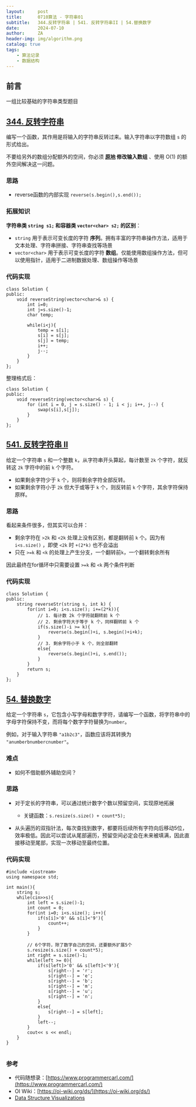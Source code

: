 ```yaml
---
layout:     post
title:      0710算法 - 字符串01
subtitle:   344.反转字符串 | 541. 反转字符串II | 54.替换数字 
date:       2024-07-10
author:     ZA
header-img: img/algorithm.png
catalog: true
tags:
    - 算法记录
    - 数据结构
---
```


## 前言

一组比较基础的字符串类型题目

## [344. 反转字符串](https://leetcode.cn/problems/reverse-string/)

编写一个函数，其作用是将输入的字符串反转过来。输入字符串以字符数组 `s` 的形式给出。

不要给另外的数组分配额外的空间，你必须 **[原地](https://baike.baidu.com/item/%E5%8E%9F%E5%9C%B0%E7%AE%97%E6%B3%95) 修改输入数组** 、使用 O(1) 的额外空间解决这一问题。

### 思路

- reverse函数的内部实现 `reverse(s.begin(),s.end());`

### 拓展知识

**字符串类 `string s1;` 和容器类 `vector<char> s2;` 的区别**：

* `string` 用于表示可变长度的字符 **序列**。拥有丰富的字符串操作方法，适用于文本处理、字符串拼接、字符串查找等场景
* `vector<char>` 用于表示可变长度的字符 **数组**。仅能使用数组操作方法，但可以使用指针，适用于二进制数据处理、数组操作等场景

### 代码实现

```
class Solution {
public:
    void reverseString(vector<char>& s) {
        int i=0;
        int j=s.size()-1;
        char temp;

        while(i<j){
            temp = s[i];
            s[i] = s[j];
            s[j] = temp;
            i++;
            j--;
        }
    }
};
```

整理格式后：

```
class Solution {
public:
    void reverseString(vector<char>& s) {
        for (int i = 0, j = s.size() - 1; i < j; i++, j--) {
            swap(s[i],s[j]);
        }
    }
};
```

## [541. 反转字符串 II](https://leetcode.cn/problems/reverse-string-ii/)

给定一个字符串 `s` 和一个整数 `k`，从字符串开头算起，每计数至 `2k` 个字符，就反转这 `2k` 字符中的前 `k` 个字符。

* 如果剩余字符少于 `k` 个，则将剩余字符全部反转。
* 如果剩余字符小于 `2k` 但大于或等于 `k` 个，则反转前 `k` 个字符，其余字符保持原样。

### 思路

看起来条件很多，但其实可以合并：

- 剩余字符在 `>2k` 和 `<2k` 处理上没有区别，都是翻转前 `k` 个。因为有 `i<s.size()` ，即使 `<2k` 时 `+(2*k)` 也不会溢出
- 只在 `>=k` 和 `<k` 的处理上产生分支，一个翻转前`k`，一个翻转剩余所有

因此最终在for循环中只需要设置 `>=k` 和 `<k` 两个条件判断

### 代码实现

```
class Solution {
public:
    string reverseStr(string s, int k) {
        for(int i=0; i<s.size(); i+=(2*k)){
            // 1. 每计数 2k 个字符就翻转前 k 个
            // 2. 剩余字符大于等于 k 个，同样翻转前 k 个
            if(s.size()-i >= k){
                reverse(s.begin()+i, s.begin()+i+k);
            }
            // 3. 剩余字符小于 k 个，则全部翻转
            else{
                reverse(s.begin()+i, s.end());
            }
        }
        return s;
    }
};
```

## [54. 替换数字](https://www.programmercarl.com/kamacoder/0054.%E6%9B%BF%E6%8D%A2%E6%95%B0%E5%AD%97.html#%E6%80%9D%E8%B7%AF)

给定一个字符串 `s`，它包含小写字母和数字字符，请编写一个函数，将字符串中的字母字符保持不变，而将每个数字字符替换为`number`。

例如，对于输入字符串 `"a1b2c3"`，函数应该将其转换为 `"anumberbnumbercnumber"`。

### 难点

* 如何不借助额外辅助空间？

### 思路

* 对于定长的字符串，可以通过统计数字个数以预留空间，实现原地拓展
  
  * 关键函数：`s.resize(s.size() + count*5);`
* 从头遍历的双指针法，每次查找到数字，都要将后续所有字符向后移动5位，效率极低。因此可以尝试从尾部遍历，预留空间必定会在未来被填满，因此直接移动至尾部，实现一次移动至最终位置。


### 代码实现
```
#include <iostream>
using namespace std;

int main(){
    string s;
    while(cin>>s){
        int left = s.size()-1;
        int count = 0;
        for(int i=0; i<s.size(); i++){
            if(s[i]>'0' && s[i]<'9'){
                count++;
            }
        }
        
        // 6个字符，除了数字自己的空间，还要额外扩展5个
        s.resize(s.size() + count*5); 
        int right = s.size()-1;
        while(left >= 0){
            if(s[left]>'0' && s[left]<'9'){
                s[right--] = 'r';
                s[right--] = 'e';
                s[right--] = 'b';
                s[right--] = 'm';
                s[right--] = 'u';
                s[right--] = 'n';
            }
            else{
                s[right--] = s[left];
            }
            left--;
        }
        cout<< s << endl;
    }
}
    
```

### 参考

- 代码随想录：[https://www.programmercarl.com/](https://www.programmercarl.com/)
- OI Wiki：[https://oi-wiki.org/ds/](https://oi-wiki.org/ds/)
- [Data Structure Visualizations](https://www.cs.usfca.edu/~galles/visualization/Algorithms.html)

